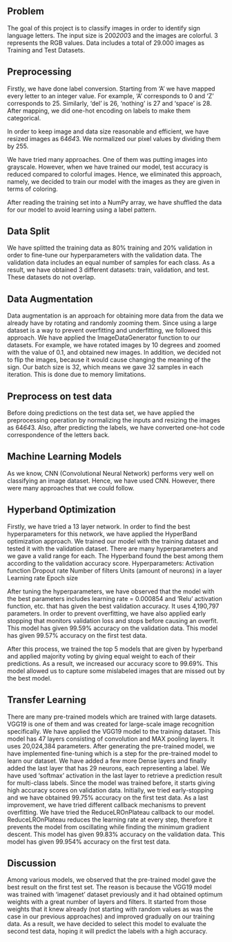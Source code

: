 ## Problem 
The goal of this project is to classify images in order to identify sign language letters. The input size is 200*200*3 and the images are colorful. 3 represents the RGB values. Data includes a total of 29.000 images as Training and Test Datasets.

## Preprocessing
Firstly, we have done label conversion. Starting from ‘A’ we have mapped every letter to an integer value. For example, ‘A’ corresponds to 0 and ‘Z’ corresponds to  25. Similarly, ‘del’ is 26, ‘nothing’ is 27 and ‘space’ is 28. After mapping, we did one-hot encoding on labels to make them categorical.

In order to keep image and data size reasonable and efficient, we have resized images as 64*64*3. We normalized our pixel values by dividing them by 255.

We have tried many approaches. One of them was putting images into grayscale. However, when we have trained our model, test accuracy is reduced compared to colorful images. Hence, we eliminated this approach, namely, we decided to train our model with the images as they are given in terms of coloring. 

After reading the training set into a NumPy array, we have shuffled the data for our model to avoid learning using a label pattern. 

## Data Split 
We have splitted the training data as 80% training and 20% validation in order to fine-tune our hyperparameters with the validation data. The validation data includes an equal number of samples for each class. As a result, we have obtained 3 different datasets: train, validation, and test. These datasets do not overlap.

## Data Augmentation
Data augmentation is an approach for obtaining more data from the data we already have by rotating and randomly zooming them. Since using a large dataset is a way to prevent overfitting and underfitting, we followed this approach. We have applied the ImageDataGenerator function to our datasets. For example, we have rotated images by 10 degrees and zoomed with the value of 0.1, and obtained new images. In addition, we decided not to flip the images, because it would cause changing the meaning of the sign. Our batch size is 32, which means we gave 32 samples in each iteration. This is done due to memory limitations.

## Preprocess on test data 
Before doing predictions on the test data set, we have applied the preprocessing operation by normalizing the inputs and resizing the images as 64*64*3. Also, after predicting the labels, we have converted one-hot code correspondence of the letters back.


## Machine Learning Models
As we know, CNN (Convolutional Neural Network) performs very well on classifying an image dataset. Hence, we have used CNN. However, there were many approaches that we could follow.

## Hyperband Optimization 
Firstly, we have tried a 13 layer network. In order to find the best hyperparameters for this network, we have applied the HyperBand optimization approach. We trained our model with the training dataset and tested it with the validation dataset. 
There are many hyperparameters and we gave a valid range for each. The Hyperband found the best among them according to the validation accuracy score.
Hyperparameters:
Activation function
Dropout rate
Number of filters
Units (amount of neurons) in a layer
Learning rate
Epoch size

After tuning the hyperparameters, we have observed that the model with the best parameters includes learning rate = 0.000854 and ‘Relu’ activation function, etc. that has given the best validation accuracy. It uses 4,190,797 parameters. In order to prevent overfitting, we have also applied early stopping that monitors validation loss and stops before causing an overfit.
This model has given 99.59% accuracy on the validation data.
This model has given 99.57% accuracy on the first test data.

After this process, we trained the top 5 models that are given by hyperband and applied majority voting by giving equal weight to each of their predictions. As a result, we increased our accuracy score to 99.69%. This model allowed us to capture some mislabeled images that are missed out by the best model.


## Transfer Learning
There are many pre-trained models which are trained with large datasets. VGG19 is one of them and was created for large-scale image recognition specifically. 
We have applied the VGG19 model to the training dataset. This model has 47 layers consisting of convolution and MAX pooling layers. It uses 20,024,384 parameters. After generating the pre-trained model, we have implemented fine-tuning which is a step for the pre-trained model to learn our dataset. We have added a few more Dense layers and finally added the last layer that has 29 neurons, each representing a label. We have used ‘softmax’ activation in the last layer to retrieve a prediction result for multi-class labels. Since the model was trained before, it starts giving high accuracy scores on validation data. Initially, we tried early-stopping and we have obtained 99.75% accuracy on the first test data.
As a last improvement, we have tried different callback mechanisms to prevent overfitting. We have tried the ReduceLROnPlateau callback to our model. ReduceLROnPlateau reduces the learning rate at every step, therefore it prevents the model from oscillating while finding the minimum gradient descent. 
This model has given 99.83% accuracy on the validation data.
This model has given 99.954% accuracy on the first test data.


##  Discussion
Among various models, we observed that the pre-trained model gave the best result on the first test set. The reason is because the VGG19 model was trained with ‘imagenet’ dataset previously and it had obtained optimum weights with a great number of layers and filters. It started from those weights that it knew already (not starting with random values as was the case in our previous approaches) and improved gradually on our training data. As a result, we have decided to select this model to evaluate the second test data,  hoping it will predict the labels with a high accuracy.
